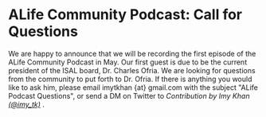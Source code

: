 # ALife Community Podcast: Call for Questions

We are happy to announce that we will be recording the first episode of the ALife Community Podcast in May. Our first guest is due to be the current president of the ISAL board, Dr. Charles Ofria. We are looking for questions from the community to put forth to Dr. Ofria. If there is anything you would like to ask him, please email imytkhan {at} gmail.com with the subject "ALife Podcast Questions", or send a DM on Twitter to _Contribution by Imy Khan [(@imy_tk)](https://twitter.com/imy_tk)_
.
